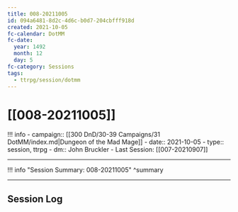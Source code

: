 ```yaml
---
title: 008-20211005
id: 094a6481-8d2c-4d6c-b0d7-204cbfff918d
created: 2021-10-05
fc-calendar: DotMM
fc-date:
  year: 1492
  month: 12
  day: 5
fc-category: Sessions
tags:
  - ttrpg/session/dotmm
---
```


# [[008-20211005]]

!!! info
    - campaign:: [[300 DnD/30-39 Campaigns/31 DotMM/index.md|Dungeon of the Mad Mage]]
    - date:: 2021-10-05
    - type:: session, ttrpg
    - dm:: John Bruckler
    - Last Session: [[007-20210907]]


---

!!! info "Session Summary: 008-20211005"
    ^summary

---

## Session Log


